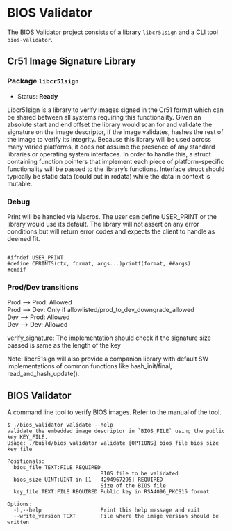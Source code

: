 # BIOS Validator
The BIOS Validator project consists of a library `libcr51sign` and a CLI tool
`bios-validator`.

## Cr51 Image Signature Library

### Package `libcr51sign`

*   Status: **Ready**

Libcr51sign is a library to verify images signed in the Cr51 format which can be
shared between all systems requiring this functionality. Given an absolute start
and end offset the library would scan for and validate the signature on the
image descriptor, if the image validates, hashes the rest of the image to verify
its integrity. Because this library will be used across many varied platforms,
it does not assume the presence of any standard libraries or operating system
interfaces. In order to handle this, a struct containing function pointers that
implement each piece of platform-specific functionality will be passed to the
library’s functions. Interface struct should typically be static data (could put
in rodata) while the data in context is mutable.

### Debug

Print will be handled via Macros. The user can define USER_PRINT or the library
would use its default. The library will not assert on any error conditions,but
will return error codes and expects the client to handle as deemed fit.

```

#ifndef USER_PRINT
#define CPRINTS(ctx, format, args...)printf(format, ##args)
#endif
```

### Prod/Dev transitions

Prod --> Prod: Allowed \
Prod --> Dev: Only if allowlisted/prod_to_dev_downgrade_allowed \
Dev --> Prod: Allowed \
Dev --> Dev: Allowed

verify_signature: The implementation should check if the signature size passed
is same as the length of the key

Note: libcr51sign will also provide a companion library with default SW
implementations of common functions like hash_init/final,
read_and_hash_update().

## BIOS Validator

A command line tool to verify BIOS images. Refer to the manual of the tool.

```
$ ./bios_validator validate --help
validate the embedded image descriptor in `BIOS_FILE` using the public key KEY_FILE.
Usage: ./build/bios_validator validate [OPTIONS] bios_file bios_size key_file

Positionals:
  bios_file TEXT:FILE REQUIRED
                              BIOS file to be validated
  bios_size UINT:UINT in [1 - 4294967295] REQUIRED
                              Size of the BIOS file
  key_file TEXT:FILE REQUIRED Public key in RSA4096_PKCS15 format

Options:
  -h,--help                   Print this help message and exit
  --write_version TEXT        File where the image version should be written

```
